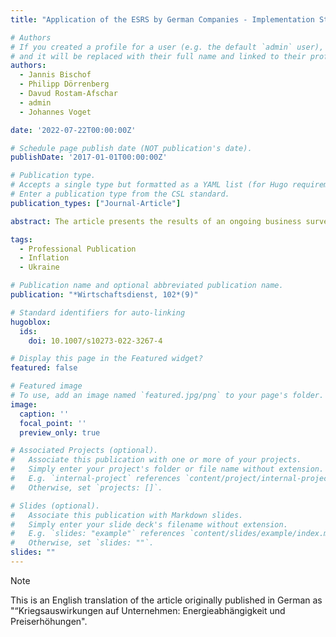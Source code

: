 ```yaml
---
title: "Application of the ESRS by German Companies - Implementation Status and Challenges"

# Authors
# If you created a profile for a user (e.g. the default `admin` user), write the username (folder name) here
# and it will be replaced with their full name and linked to their profile.
authors:
  - Jannis Bischof
  - Philipp Dörrenberg
  - Davud Rostam-Afschar
  - admin
  - Johannes Voget

date: '2022-07-22T00:00:00Z'

# Schedule page publish date (NOT publication's date).
publishDate: '2017-01-01T00:00:00Z'

# Publication type.
# Accepts a single type but formatted as a YAML list (for Hugo requirements).
# Enter a publication type from the CSL standard.
publication_types: ["Journal-Article"]

abstract: The article presents the results of an ongoing business survey conducted by the German Business Panel on the economic effects of the war in Ukraine. Current developments are weighing on the outlook of German companies and are leading to restraint in investment and hiring decisions. More than half of the surveyed firms report that they either use natural gas directly in production or would experience supply chain disruptions in the event of gas rationing. Price increases, reflected in the current high inflation rate, represent a direct response to cost pressures arising particularly from rising energy prices and supply chain disturbances.

tags:
  - Professional Publication
  - Inflation
  - Ukraine

# Publication name and optional abbreviated publication name.
publication: "*Wirtschaftsdienst, 102*(9)"

# Standard identifiers for auto-linking
hugoblox:
  ids:
    doi: 10.1007/s10273-022-3267-4

# Display this page in the Featured widget?
featured: false

# Featured image
# To use, add an image named `featured.jpg/png` to your page's folder.
image:
  caption: ''
  focal_point: ''
  preview_only: true

# Associated Projects (optional).
#   Associate this publication with one or more of your projects.
#   Simply enter your project's folder or file name without extension.
#   E.g. `internal-project` references `content/project/internal-project/index.md`.
#   Otherwise, set `projects: []`.

# Slides (optional).
#   Associate this publication with Markdown slides.
#   Simply enter your slide deck's filename without extension.
#   E.g. `slides: "example"` references `content/slides/example/index.md`.
#   Otherwise, set `slides: ""`.
slides: ""
---
```


> [!NOTE]
> This is an English translation of the article originally published in German as "“Kriegsauswirkungen auf Unternehmen: Energieabhängigkeit und Preiserhöhungen".
